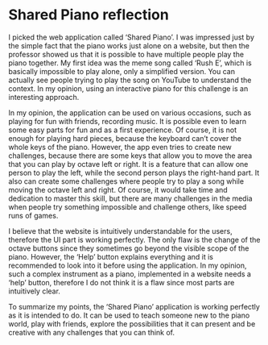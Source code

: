 # Shared Piano reflection

I picked the web application called ‘Shared Piano’. I was impressed just by the simple fact that the piano works just alone on a website, but then the professor showed us that it is possible to have multiple people play the piano together. My first idea was the meme song called ‘Rush E’, which is basically impossible to play alone, only a simplified version. You can actually see people trying to play the song on YouTube to understand the context. In my opinion, using an interactive piano for this challenge is an interesting approach.


In my opinion, the application can be used on various occasions, such as playing for fun with friends, recording music. It is possible even to learn some easy parts for fun and as a first experience. Of course, it is not enough for playing hard pieces, because the keyboard can’t cover the whole keys of the piano. However, the app even tries to create new challenges, because there are some keys that allow you to move the area that you can play by octave left or right. It is a feature that can allow one person to play the left, while the second person plays the right-hand part. It also can create some challenges where people try to play a song while moving the octave left and right. Of course, it would take time and dedication to master this skill, but there are many challenges in the media when people try something impossible and challenge others, like speed runs of games.


I believe that the website is intuitively understandable for the users, therefore the UI part is working perfectly. The only flaw is the change of the octave buttons since they sometimes go beyond the visible scope of the piano. However, the ‘Help’ button explains everything and it is recommended to look into it before using the application. In my opinion, such a complex instrument as a piano, implemented in a website needs a ‘help’ button, therefore I do not think it is a flaw since most parts are intuitively clear.


To summarize my points, the ‘Shared Piano’ application is working perfectly as it is intended to do. It can be used to teach someone new to the piano world, play with friends, explore the possibilities that it can present and be creative with any challenges that you can think of.
